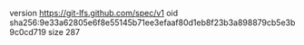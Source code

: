 version https://git-lfs.github.com/spec/v1
oid sha256:9e33a62805e6f8e55145b71ee3efaaf80d1eb8f23b3a898879cb5e3b9c0cd719
size 287
